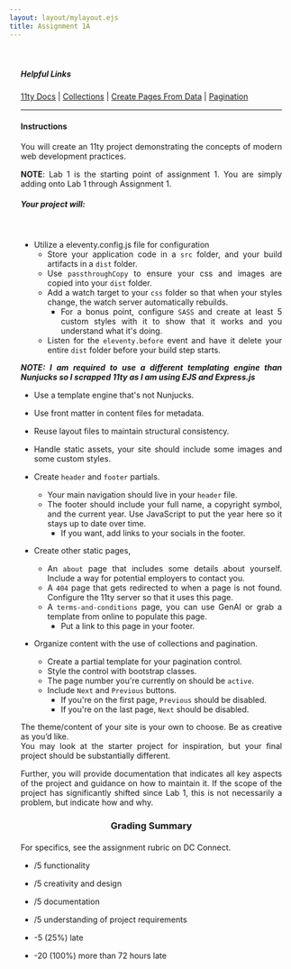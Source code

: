 ```yaml
---
layout: layout/mylayout.ejs
title: Assignment 1A
---
```


<style>
    .content-container { margin: 0 auto; max-width: 8.5in; padding: 20px; text-align: justify;} 
    .content-container p { margin-bottom: 15px;} 
    .content-container h3 { text-align: center; margin-bottom: 20px; } 
</style>

<div class="content-container">
<h5 class="text-center card-title">Helpful Links</h5>

<p class="text-center">
    <a href="https://www.11ty.dev/docs/">11ty Docs</a> |
    <a href="https://www.11ty.dev/docs/collections/">Collections</a> |
    <a href="https://www.11ty.dev/docs/pages-from-data/">Create Pages From Data</a> |
    <a href="https://www.11ty.dev/docs/pagination/">Pagination</a>
</p>

---

#### Instructions

You will create an 11ty project demonstrating the concepts of modern web development practices.

**NOTE**: Lab 1 is the starting point of assignment 1. You are simply adding onto Lab 1 through Assignment 1.

##### Your project will:

<br>

-   Utilize a eleventy.config.js file for configuration
    -   Store your application code in a `src` folder, and your build artifacts in a `dist` folder.
    -   Use `passthroughCopy` to ensure your css and images are copied into your `dist` folder.
    -   Add a watch target to your `css` folder so that when your styles change, the watch server automatically rebuilds.
        -   For a bonus point, configure `SASS` and create at least 5 custom styles with it to show that it works and you understand what it's doing.
    -   Listen for the `eleventy.before` event and have it delete your entire `dist` folder before your build step starts.

_**NOTE: I am required to use a different templating engine than Nunjucks so I scrapped 11ty as I am using EJS and Express.js**_

-   Use a template engine that's not Nunjucks.
-   Use front matter in content files for metadata.
-   Reuse layout files to maintain structural consistency.
-   Handle static assets, your site should include some images and some custom styles.
-   Create `header` and `footer` partials.
    -   Your main navigation should live in your `header` file.
    -   The footer should include your full name, a copyright symbol, and the current year.  Use JavaScript to put the year here so it stays up to date over time.
        -   If you want, add links to your socials in the footer.
-   Create other static pages,
    -   An `about` page that includes some details about yourself.  Include a way for potential employers to contact you.
    -   A `404` page that gets redirected to when a page is not found.  Configure the 11ty server so that it uses this page.
    -   A `terms-and-conditions` page, you can use GenAI or grab a template from online to populate this page.
        -   Put a link to this page in your footer.

-   Organize content with the use of collections and pagination.
    -   Create a partial template for your pagination control.
    -   Style the control with bootstrap classes.
    -   The page number you're currently on should be `active`.
    -   Include `Next` and `Previous` buttons.
        -   If you're on the first page, `Previous` should be disabled.
        -   If you're on the last page, `Next` should be disabled.

The theme/content of your site is your own to choose.  Be as creative as you’d like.  
You may look at the starter project for inspiration, but your final project should be substantially different.

Further, you will provide documentation that indicates all key aspects of the project and guidance on how to maintain it.
If the scope of the project has significantly shifted since Lab 1, this is not necessarily a problem, but indicate how and why.

### Grading Summary

For specifics, see the assignment rubric on DC Connect.

-   /5 functionality
-   /5 creativity and design
-   /5 documentation
-   /5 understanding of project requirements

-   -5 (25%) late
-   -20 (100%) more than 72 hours late

</div>
